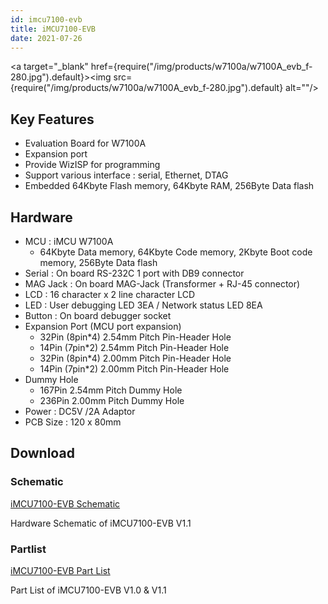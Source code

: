 ```yaml
---
id: imcu7100-evb
title: iMCU7100-EVB
date: 2021-07-26
---
```


<a target="_blank" href={require("/img/products/w7100a/w7100A_evb_f-280.jpg").default}><img src={require("/img/products/w7100a/w7100A_evb_f-280.jpg").default} alt=""/></a>

## Key Features

- Evaluation Board for W7100A
- Expansion port
- Provide WizISP for programming
- Support various interface : serial, Ethernet, DTAG
- Embedded 64Kbyte Flash memory, 64Kbyte RAM, 256Byte Data flash

## Hardware

- MCU : iMCU W7100A
    - 64Kbyte Data memory, 64Kbyte Code memory, 2Kbyte Boot code memory, 256Byte Data flash
- Serial : On board RS-232C 1 port with DB9 connector
- MAG Jack : On board MAG-Jack (Transformer + RJ-45 connector)
- LCD : 16 character x 2 line character LCD
- LED : User debugging LED 3EA / Network status LED 8EA
- Button : On board debugger socket
- Expansion Port (MCU port expansion)
    - 32Pin (8pin*4) 2.54mm Pitch Pin-Header Hole
    - 14Pin (7pin*2) 2.54mm Pitch Pin-Header Hole
    - 32Pin (8pin*4) 2.00mm Pitch Pin-Header Hole
    - 14Pin (7pin*2) 2.00mm Pitch Pin-Header Hole
- Dummy Hole
    - 167Pin 2.54mm Pitch Dummy Hole
    - 236Pin 2.00mm Pitch Dummy Hole
- Power : DC5V /2A Adaptor
- PCB Size : 120 x 80mm

## Download

### Schematic

<a href="/img/products/w7100a/iMCU7100EVB_Schematic.zip" target="_blank">iMCU7100-EVB Schematic</a>

Hardware Schematic of iMCU7100-EVB V1.1

### Partlist

<a href="/img/products/w7100a/iMCU7100EVB_Partlist.zip" target="_blank">iMCU7100-EVB Part List</a>

Part List of iMCU7100-EVB V1.0 & V1.1